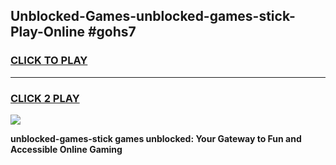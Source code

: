 
## Unblocked-Games-unblocked-games-stick-Play-Online #gohs7
<h3>
<a href="https://news.freeplayer.one?title=unblocked-games-stick&ref=3">CLICK TO PLAY</a></h3>
<hr>

<h3>
<a href="https://news.freeplayer.one?title=unblocked-games-stick&ref=3">CLICK 2 PLAY</a>
  
</h3>

<a href="https://news.freeplayer.one?title=unblocked-games-stick&ref=3"><img src="https://clearcache.store/games.png"></a>


**unblocked-games-stick games unblocked: Your Gateway to Fun and Accessible Online Gaming**
